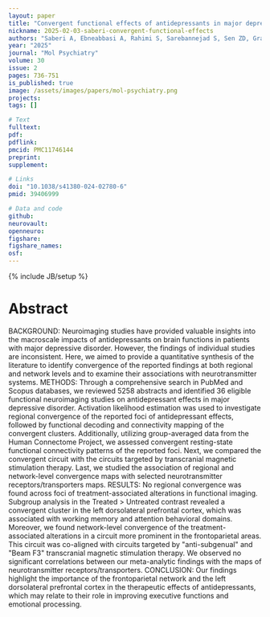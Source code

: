 ```yaml
---
layout: paper
title: "Convergent functional effects of antidepressants in major depressive disorder: a neuroimaging meta-analysis"
nickname: 2025-02-03-saberi-convergent-functional-effects
authors: "Saberi A, Ebneabbasi A, Rahimi S, Sarebannejad S, Sen ZD, Graf H, Walter M, Sorg C, Camilleri JA, Laird AR, Fox PT, Valk SL, Eickhoff SB, Tahmasian M"
year: "2025"
journal: "Mol Psychiatry"
volume: 30
issue: 2
pages: 736-751
is_published: true
image: /assets/images/papers/mol-psychiatry.png
projects:
tags: []

# Text
fulltext:
pdf:
pdflink:
pmcid: PMC11746144
preprint:
supplement:

# Links
doi: "10.1038/s41380-024-02780-6"
pmid: 39406999

# Data and code
github:
neurovault:
openneuro:
figshare:
figshare_names:
osf:
---
```

{% include JB/setup %}

# Abstract

BACKGROUND: Neuroimaging studies have provided valuable insights into the macroscale impacts of antidepressants on brain functions in patients with major depressive disorder. However, the findings of individual studies are inconsistent. Here, we aimed to provide a quantitative synthesis of the literature to identify convergence of the reported findings at both regional and network levels and to examine their associations with neurotransmitter systems. METHODS: Through a comprehensive search in PubMed and Scopus databases, we reviewed 5258 abstracts and identified 36 eligible functional neuroimaging studies on antidepressant effects in major depressive disorder. Activation likelihood estimation was used to investigate regional convergence of the reported foci of antidepressant effects, followed by functional decoding and connectivity mapping of the convergent clusters. Additionally, utilizing group-averaged data from the Human Connectome Project, we assessed convergent resting-state functional connectivity patterns of the reported foci. Next, we compared the convergent circuit with the circuits targeted by transcranial magnetic stimulation therapy. Last, we studied the association of regional and network-level convergence maps with selected neurotransmitter receptors/transporters maps. RESULTS: No regional convergence was found across foci of treatment-associated alterations in functional imaging. Subgroup analysis in the Treated > Untreated contrast revealed a convergent cluster in the left dorsolateral prefrontal cortex, which was associated with working memory and attention behavioral domains. Moreover, we found network-level convergence of the treatment-associated alterations in a circuit more prominent in the frontoparietal areas. This circuit was co-aligned with circuits targeted by "anti-subgenual" and "Beam F3" transcranial magnetic stimulation therapy. We observed no significant correlations between our meta-analytic findings with the maps of neurotransmitter receptors/transporters. CONCLUSION: Our findings highlight the importance of the frontoparietal network and the left dorsolateral prefrontal cortex in the therapeutic effects of antidepressants, which may relate to their role in improving executive functions and emotional processing.

